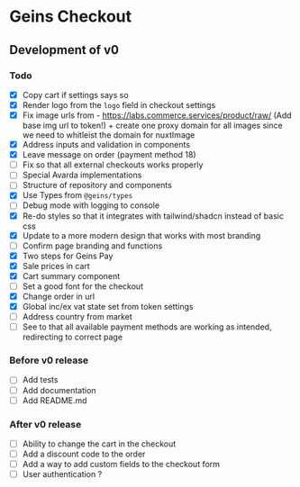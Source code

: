 # Geins Checkout

## Development of v0

### Todo

- [x] Copy cart if settings says so
- [x] Render logo from the `logo` field in checkout settings
- [x] Fix image urls from - https://labs.commerce.services/product/raw/ (Add base img url to token!) + create one proxy domain for all images since we need to whitleist the domain for nuxtImage
- [x] Address inputs and validation in components
- [x] Leave message on order (payment method 18)
- [ ] Fix so that all external checkouts works properly
- [ ] Special Avarda implementations
- [ ] Structure of repository and components
- [x] Use Types from `@geins/types`
- [ ] Debug mode with logging to console
- [x] Re-do styles so that it integrates with tailwind/shadcn instead of basic css
- [x] Update to a more modern design that works with most branding
- [ ] Confirm page branding and functions
- [x] Two steps for Geins Pay
- [x] Sale prices in cart
- [x] Cart summary component
- [ ] Set a good font for the checkout
- [x] Change order in url
- [x] Global inc/ex vat state set from token settings
- [ ] Address country from market
- [ ] See to that all available payment methods are working as intended, redirecting to correct page

### Before v0 release

- [ ] Add tests
- [ ] Add documentation
- [ ] Add README.md

### After v0 release

- [ ] Ability to change the cart in the checkout
- [ ] Add a discount code to the order
- [ ] Add a way to add custom fields to the checkout form
- [ ] User authentication ?
